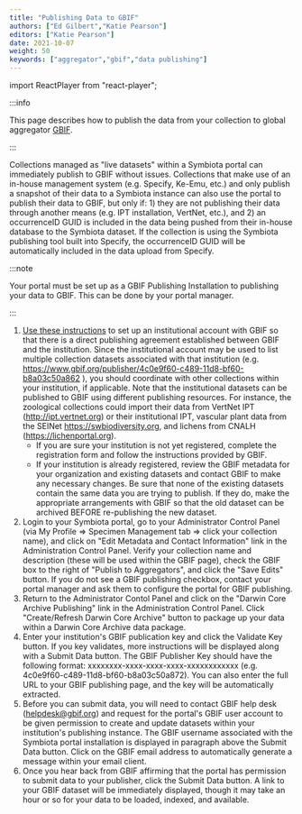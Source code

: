 ```yaml
---
title: "Publishing Data to GBIF"
authors: ["Ed Gilbert","Katie Pearson"]
editors: ["Katie Pearson"]
date: 2021-10-07
weight: 50
keywords: ["aggregator","gbif","data publishing"]
---
```


import ReactPlayer from "react-player";

:::info

This page describes how to publish the data from your collection to global aggregator [GBIF](https://www.gbif.org).

:::

Collections managed as "live datasets" within a Symbiota portal can immediately publish to GBIF without issues. Collections that make use of an in-house management system (e.g. Specify, Ke-Emu, etc.) and only publish a snapshot of their data to a Symbiota instance can also use the portal to publish their data to GBIF, but only if: 1) they are not publishing their data through another means (e.g. IPT installation, VertNet, etc.), and 2) an occurrenceID GUID is included in the data being pushed from their in-house database to the Symbiota dataset. If the collection is using the Symbiota publishing tool built into Specify, the occurrenceID GUID will be automatically included in the data upload from Specify. 

:::note

Your portal must be set up as a GBIF Publishing Installation to publishing your data to GBIF. This can be done by your portal manager.

:::

1. [Use these instructions](/Collection_Manager_Guide/Data_Publishing/requesting_endorsement) to set up an institutional account with GBIF so that there is a direct publishing agreement established between GBIF and the institution. Since the institutional account may be used to list multiple collection datasets associated with that institution (e.g. https://www.gbif.org/publisher/4c0e9f60-c489-11d8-bf60-b8a03c50a862 ), you should coordinate with other collections within your institution, if applicable. Note that the institutional datasets can be published to GBIF using different publishing resources. For instance, the zoological collections could import their data from VertNet IPT (http://ipt.vertnet.org) or their institutional IPT, vascular plant data from the SEINet https://swbiodiversity.org, and lichens from CNALH (https://lichenportal.org).
   * If you are sure your institution is not yet registered, complete the registration form and follow the instructions provided by GBIF. 
   * If your institution is already registered, review the GBIF metadata for your organization and existing datasets and contact GBIF to make any necessary changes. Be sure that none of the existing datasets contain the same data you are trying to publish. If they do, make the appropriate arrangements with GBIF so that the old dataset can be archived BEFORE re-publishing the new dataset.
2. Login to your Symbiota portal, go to your Administrator Control Panel (via My Profile => Specimen Management tab => click your collection name), and click on "Edit Metadata and Contact Information" link in the Administration Control Panel. Verify your collection name and description (these will be used within the GBIF page), check the GBIF box to the right of "Publish to Aggregators", and click the "Save Edits" button. If you do not see a GBIF publishing checkbox, contact your portal manager and ask them to configure the portal for GBIF publishing.  
3. Return to the Administrator Contol Panel and click on the "Darwin Core Archive Publishing" link in the Administration Control Panel. Click "Create/Refresh Darwin Core Archive" button to package up your data within a Darwin Core Archive data package. 
4. Enter your institution's GBIF publication key and click the Validate Key button. If you key validates, more instructions will be displayed along with a Submit Data button. The GBIF Publisher Key should have the following format: xxxxxxxx-xxxx-xxxx-xxxx-xxxxxxxxxxxx (e.g. 4c0e9f60-c489-11d8-bf60-b8a03c50a872). You can also enter the full URL to your GBIF publishing page, and the key will be automatically extracted. 
5. Before you can submit data, you will need to contact GBIF help desk (helpdesk@gbif.org) and request for the portal's GBIF user account to be given permission to create and update datasets within your institution's publishing instance. The GBIF username associated with the Symbiota portal installation is displayed in paragraph above the Submit Data button. Click on the GBIF email address to automatically generate a message within your email client.
6. Once you hear back from GBIF affirming that the portal has permission to submit data to your publisher, click the Submit Data button. A link to your GBIF dataset will be immediately displayed, though it may take an hour or so for your data to be loaded, indexed, and available.

<ReactPlayer
  playing={false}
  controls
  url="https://www.youtube.com/watch?v=aDbw9RF4w08"
/>